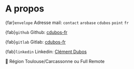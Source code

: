 # A propos

{far}`envelope` Adresse mail: `contact` `arobase` `cdubos` `point` `fr`

{fab}`github` Github: [cdubos-fr](https://github.com/cdubos-fr)

{fab}`gitlab` Gitlab: [cdubos-fr](https://gitlab.com/cdubos-fr)

{fab}`linkedin` Linkedin: [Clément Dubos](https://www.linkedin.com/in/%F0%9F%92%BBcl%C3%A9ment-dubos-707747a5)

🧭 Région Toulouse/Carcassonne ou Full Remote
